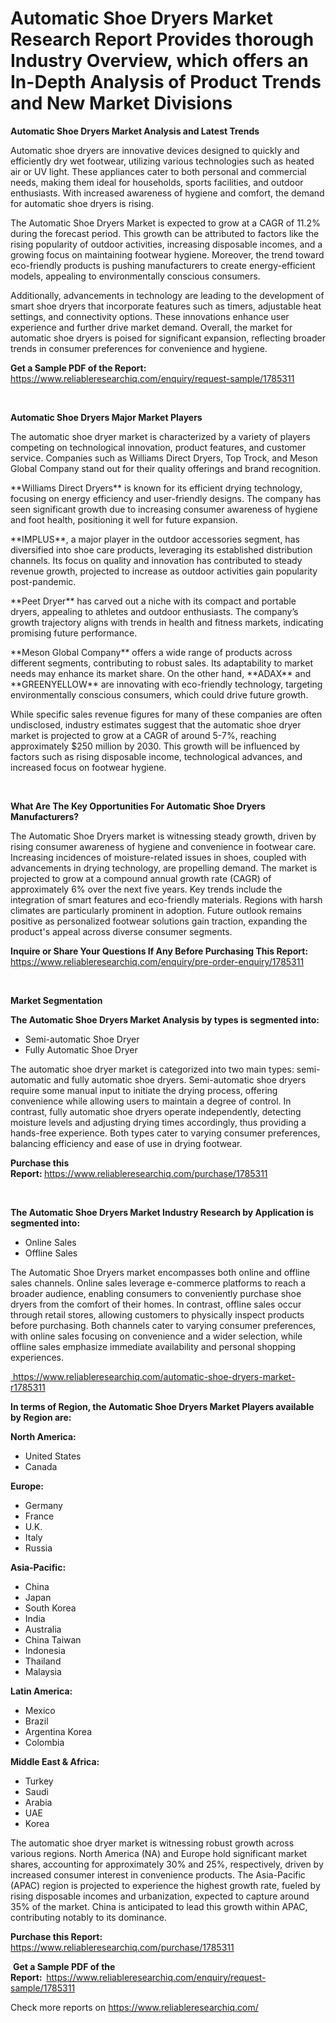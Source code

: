 <p><h1>Automatic Shoe Dryers Market Research Report Provides thorough Industry Overview, which offers an In-Depth Analysis of Product Trends and New Market Divisions</h1></p><p><strong>Automatic Shoe Dryers Market Analysis and Latest Trends</strong></p>
<p><p>Automatic shoe dryers are innovative devices designed to quickly and efficiently dry wet footwear, utilizing various technologies such as heated air or UV light. These appliances cater to both personal and commercial needs, making them ideal for households, sports facilities, and outdoor enthusiasts. With increased awareness of hygiene and comfort, the demand for automatic shoe dryers is rising.</p><p>The Automatic Shoe Dryers Market is expected to grow at a CAGR of 11.2% during the forecast period. This growth can be attributed to factors like the rising popularity of outdoor activities, increasing disposable incomes, and a growing focus on maintaining footwear hygiene. Moreover, the trend toward eco-friendly products is pushing manufacturers to create energy-efficient models, appealing to environmentally conscious consumers.</p><p>Additionally, advancements in technology are leading to the development of smart shoe dryers that incorporate features such as timers, adjustable heat settings, and connectivity options. These innovations enhance user experience and further drive market demand. Overall, the market for automatic shoe dryers is poised for significant expansion, reflecting broader trends in consumer preferences for convenience and hygiene.</p></p>
<p><strong>Get a Sample PDF of the Report:&nbsp;</strong> <a href="https://www.reliableresearchiq.com/enquiry/request-sample/1785311?utm_campaign=3066&utm_medium=2&utm_source=Github&utm_content=ia&utm_term=25032025&utm_id=automatic-shoe-dryers">https://www.reliableresearchiq.com/enquiry/request-sample/1785311</a></p>
<p>&nbsp;</p>
<p><strong>Automatic Shoe Dryers Major Market Players</strong></p>
<p><p>The automatic shoe dryer market is characterized by a variety of players competing on technological innovation, product features, and customer service. Companies such as Williams Direct Dryers, Top Trock, and Meson Global Company stand out for their quality offerings and brand recognition. </p><p>**Williams Direct Dryers** is known for its efficient drying technology, focusing on energy efficiency and user-friendly designs. The company has seen significant growth due to increasing consumer awareness of hygiene and foot health, positioning it well for future expansion. </p><p>**IMPLUS**, a major player in the outdoor accessories segment, has diversified into shoe care products, leveraging its established distribution channels. Its focus on quality and innovation has contributed to steady revenue growth, projected to increase as outdoor activities gain popularity post-pandemic.</p><p>**Peet Dryer** has carved out a niche with its compact and portable dryers, appealing to athletes and outdoor enthusiasts. The company’s growth trajectory aligns with trends in health and fitness markets, indicating promising future performance.</p><p>**Meson Global Company** offers a wide range of products across different segments, contributing to robust sales. Its adaptability to market needs may enhance its market share. On the other hand, **ADAX** and **GREENYELLOW** are innovating with eco-friendly technology, targeting environmentally conscious consumers, which could drive future growth.</p><p>While specific sales revenue figures for many of these companies are often undisclosed, industry estimates suggest that the automatic shoe dryer market is projected to grow at a CAGR of around 5-7%, reaching approximately $250 million by 2030. This growth will be influenced by factors such as rising disposable income, technological advances, and increased focus on footwear hygiene.</p></p>
<p>&nbsp;</p>
<p><strong>What Are The Key Opportunities For Automatic Shoe Dryers Manufacturers?</strong></p>
<p><p>The Automatic Shoe Dryers market is witnessing steady growth, driven by rising consumer awareness of hygiene and convenience in footwear care. Increasing incidences of moisture-related issues in shoes, coupled with advancements in drying technology, are propelling demand. The market is projected to grow at a compound annual growth rate (CAGR) of approximately 6% over the next five years. Key trends include the integration of smart features and eco-friendly materials. Regions with harsh climates are particularly prominent in adoption. Future outlook remains positive as personalized footwear solutions gain traction, expanding the product's appeal across diverse consumer segments.</p></p>
<p><strong>Inquire or Share Your Questions If Any Before Purchasing This Report:</strong> <a href="https://www.reliableresearchiq.com/enquiry/pre-order-enquiry/1785311?utm_campaign=3066&utm_medium=2&utm_source=Github&utm_content=ia&utm_term=25032025&utm_id=automatic-shoe-dryers">https://www.reliableresearchiq.com/enquiry/pre-order-enquiry/1785311</a></p>
<p>&nbsp;</p>
<p><strong>Market Segmentation</strong></p>
<p><strong>The Automatic Shoe Dryers Market Analysis by types is segmented into:</strong></p>
<p><ul><li>Semi-automatic Shoe Dryer</li><li>Fully Automatic Shoe Dryer</li></ul></p>
<p><p>The automatic shoe dryer market is categorized into two main types: semi-automatic and fully automatic shoe dryers. Semi-automatic shoe dryers require some manual input to initiate the drying process, offering convenience while allowing users to maintain a degree of control. In contrast, fully automatic shoe dryers operate independently, detecting moisture levels and adjusting drying times accordingly, thus providing a hands-free experience. Both types cater to varying consumer preferences, balancing efficiency and ease of use in drying footwear.</p></p>
<p><strong>Purchase this Report:&nbsp;</strong><a href="https://www.reliableresearchiq.com/purchase/1785311?utm_campaign=3066&utm_medium=2&utm_source=Github&utm_content=ia&utm_term=25032025&utm_id=automatic-shoe-dryers">https://www.reliableresearchiq.com/purchase/1785311</a></p>
<p>&nbsp;</p>
<p><strong>The Automatic Shoe Dryers Market Industry Research by Application is segmented into:</strong></p>
<p><ul><li>Online Sales</li><li>Offline Sales</li></ul></p>
<p><p>The Automatic Shoe Dryers market encompasses both online and offline sales channels. Online sales leverage e-commerce platforms to reach a broader audience, enabling consumers to conveniently purchase shoe dryers from the comfort of their homes. In contrast, offline sales occur through retail stores, allowing customers to physically inspect products before purchasing. Both channels cater to varying consumer preferences, with online sales focusing on convenience and a wider selection, while offline sales emphasize immediate availability and personal shopping experiences.</p></p>
<p><a href="https://www.reliableresearchiq.com/automatic-shoe-dryers-market-r1785311?utm_campaign=3066&utm_medium=2&utm_source=Github&utm_content=ia&utm_term=25032025&utm_id=automatic-shoe-dryers">&nbsp;https://www.reliableresearchiq.com/automatic-shoe-dryers-market-r1785311</a></p>
<p><strong>In terms of Region, the Automatic Shoe Dryers Market Players available by Region are:</strong></p>
<p>
    <p> <strong> North America: </strong>
        <ul>
            <li>United States</li>
            <li>Canada</li>
        </ul>
        </p> 
    <p> <strong> Europe: </strong>
        <ul>
            <li>Germany</li>
            <li>France</li>
            <li>U.K.</li>
            <li>Italy</li>
            <li>Russia</li>
        </ul>
        </p> 
    <p> <strong> Asia-Pacific: </strong>
        <ul>
            <li>China</li>
            <li>Japan</li>
            <li>South Korea</li>
            <li>India</li>
            <li>Australia</li>
            <li>China Taiwan</li>
            <li>Indonesia</li>
            <li>Thailand</li>
            <li>Malaysia</li>
        </ul>
        </p> 
    <p> <strong> Latin America: </strong>
        <ul>
            <li>Mexico</li>
            <li>Brazil</li>
            <li>Argentina Korea</li>
            <li>Colombia</li>
        </ul>
        </p> 
    <p> <strong> Middle East & Africa: </strong>
        <ul>
            <li>Turkey</li>
            <li>Saudi</li>
            <li>Arabia</li>
            <li>UAE</li>
            <li>Korea</li>
        </ul>
    </p>
    </p>
<p><p>The automatic shoe dryer market is witnessing robust growth across various regions. North America (NA) and Europe hold significant market shares, accounting for approximately 30% and 25%, respectively, driven by increased consumer interest in convenience products. The Asia-Pacific (APAC) region is projected to experience the highest growth rate, fueled by rising disposable incomes and urbanization, expected to capture around 35% of the market. China is anticipated to lead this growth within APAC, contributing notably to its dominance.</p></p>
<p><strong>Purchase this Report: </strong><a href="https://www.reliableresearchiq.com/purchase/1785311?utm_campaign=3066&utm_medium=2&utm_source=Github&utm_content=ia&utm_term=25032025&utm_id=automatic-shoe-dryers">https://www.reliableresearchiq.com/purchase/1785311</a></p>
<p>&nbsp;<strong>Get a Sample PDF of the Report:&nbsp;&nbsp;</strong><a href="https://www.reliableresearchiq.com/enquiry/request-sample/1785311?utm_campaign=3066&utm_medium=2&utm_source=Github&utm_content=ia&utm_term=25032025&utm_id=automatic-shoe-dryers">https://www.reliableresearchiq.com/enquiry/request-sample/1785311</a></p>
<p><strong></strong></p>
<p>Check more reports on <a href="https://www.reliableresearchiq.com/?utm_campaign=3066&utm_medium=2&utm_source=Github&utm_content=ia&utm_term=25032025&utm_id=automatic-shoe-dryers">https://www.reliableresearchiq.com/</a></p>